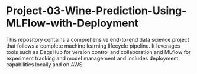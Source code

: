 # Project-03-Wine-Prediction-Using-MLFlow-with-Deployment

This repository contains a comprehensive end-to-end data science project that follows a complete machine learning lifecycle pipeline. It leverages tools such as DagsHub for version control and collaboration and MLflow for experiment tracking and model management and includes deployment capabilities locally and on AWS.


